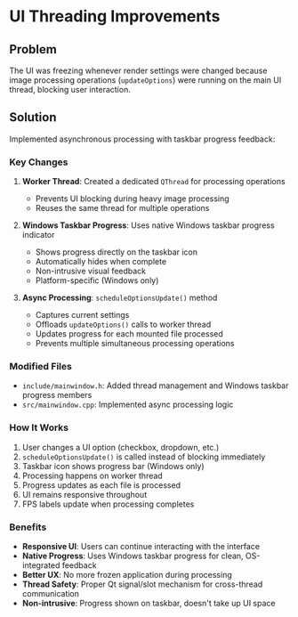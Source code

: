 # UI Threading Improvements

## Problem
The UI was freezing whenever render settings were changed because image processing operations (`updateOptions`) were running on the main UI thread, blocking user interaction.

## Solution
Implemented asynchronous processing with taskbar progress feedback:

### Key Changes

1. **Worker Thread**: Created a dedicated `QThread` for processing operations
   - Prevents UI blocking during heavy image processing
   - Reuses the same thread for multiple operations

2. **Windows Taskbar Progress**: Uses native Windows taskbar progress indicator
   - Shows progress directly on the taskbar icon
   - Automatically hides when complete
   - Non-intrusive visual feedback
   - Platform-specific (Windows only)

3. **Async Processing**: `scheduleOptionsUpdate()` method
   - Captures current settings
   - Offloads `updateOptions()` calls to worker thread
   - Updates progress for each mounted file processed
   - Prevents multiple simultaneous processing operations

### Modified Files

- `include/mainwindow.h`: Added thread management and Windows taskbar progress members
- `src/mainwindow.cpp`: Implemented async processing logic

### How It Works

1. User changes a UI option (checkbox, dropdown, etc.)
2. `scheduleOptionsUpdate()` is called instead of blocking immediately
3. Taskbar icon shows progress bar (Windows only)
4. Processing happens on worker thread
5. Progress updates as each file is processed
6. UI remains responsive throughout
7. FPS labels update when processing completes

### Benefits

- **Responsive UI**: Users can continue interacting with the interface
- **Native Progress**: Uses Windows taskbar progress for clean, OS-integrated feedback
- **Better UX**: No more frozen application during processing
- **Thread Safety**: Proper Qt signal/slot mechanism for cross-thread communication
- **Non-intrusive**: Progress shown on taskbar, doesn't take up UI space
